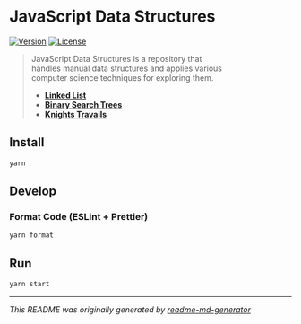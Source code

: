 # JavaScript Data Structures
[![Version](https://img.shields.io/badge/dynamic/json?url=https://raw.githubusercontent.com/eldarlrd/js-data-structures/main/package.json&query=version&logo=git-extensions&label=version&labelColor=475569&color=0284c7)](https://github.com/eldarlrd/js-data-structures/blob/main/package.json)
[![License](https://img.shields.io/badge/dynamic/json?url=https://raw.githubusercontent.com/eldarlrd/js-data-structures/main/package.json&query=license&logo=open-source-initiative&logoColor=fff&label=license&labelColor=475569&color=dc2626)](https://github.com/eldarlrd/js-data-structures/blob/main/LICENSE)

> JavaScript Data Structures is a repository that  
> handles manual data structures and applies various  
> computer science techniques for exploring them.
> - **[Linked List](https://github.com/eldarlrd/js-data-structures/tree/main/src/data-structures/linked-list)**
> - **[Binary Search Trees](https://github.com/eldarlrd/js-data-structures/tree/main/src/data-structures/binary-search-trees)**
> - **[Knights Travails](https://github.com/eldarlrd/js-data-structures/tree/main/src/data-structures/knights-travails)**

## Install
```sh
yarn
```
## Develop
### Format Code (ESLint + Prettier)
```sh
yarn format
```
## Run
```sh
yarn start
```
***
*This README was originally generated by [readme-md-generator](https://github.com/kefranabg/readme-md-generator)*